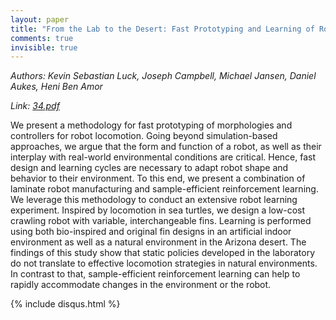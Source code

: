 ```yaml
---
layout: paper
title: "From the Lab to the Desert: Fast Prototyping and Learning of Robot Locomotion"
comments: true
invisible: true
---
```


<p class="text-left"><i>Authors: Kevin Sebastian Luck, Joseph Campbell, Michael Jansen, Daniel Aukes, Heni Ben Amor</i></p>
<p class="text-left"><i>Link: <a href="https://storage.googleapis.com/rss2017-papers/34.pdf">34.pdf</a></i></p>

We present a methodology for fast prototyping of morphologies and controllers for robot locomotion. Going beyond simulation-based approaches, we argue that the form and function of a robot, as well as their interplay with real-world environmental conditions are critical. Hence, fast design and learning cycles are necessary to adapt robot shape and behavior to their environment. To this end, we present a combination of laminate robot manufacturing and sample-efficient reinforcement learning. We leverage this methodology to conduct an extensive robot learning experiment. Inspired by locomotion in sea turtles, we design a low-cost crawling robot with variable, interchangeable fins. Learning is performed using both bio-inspired and original fin designs in an artificial indoor environment as well as a natural environment in the Arizona desert. The findings of this study show that static policies developed in the laboratory do not translate to effective locomotion strategies in natural environments. In contrast to that, sample-efficient reinforcement learning can help to rapidly accommodate changes in the environment or the robot.

{% include disqus.html %}